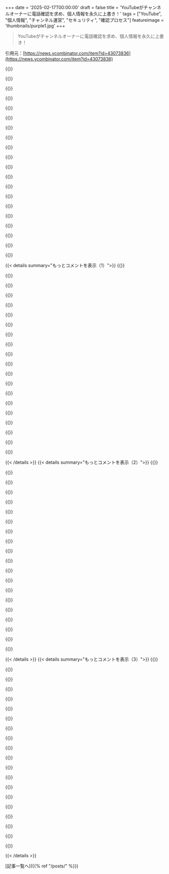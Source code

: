 +++
date = '2025-02-17T00:00:00'
draft = false
title = 'YouTubeがチャンネルオーナーに電話確認を求め、個人情報を永久に上書き！'
tags = ["YouTube", "個人情報", "チャンネル運営", "セキュリティ", "確認プロセス"]
featureimage = 'thumbnails/purple1.jpg'
+++

> YouTubeがチャンネルオーナーに電話確認を求め、個人情報を永久に上書き！

引用元：[https://news.ycombinator.com/item?id=43073836](https://news.ycombinator.com/item?id=43073836)

{{<matomeQuote body="数日前にGoogleから電話番号認証を求められたんだけど、その後すぐに個人情報が全部上書きされた通知が来た。なんと、電話料金を払ってるのが母なので、勝手に母の名前に変更されてた。これはひどい官僚主義の悲劇だよ。" userName="atomicfiredoll" createdAt="2025-02-17T02:03:52" color="#ff5733">}}

{{<matomeQuote body="このFalsehoodsの記事へのリンクだよ、いい読み物だから見てみて！" userName="kylec" createdAt="2025-02-17T02:14:43" color="">}}

{{<matomeQuote body="Googleが信じてるfalsehoods一覧だね。" userName="diggan" createdAt="2025-02-17T15:45:27" color="">}}

{{<matomeQuote body="Googleの国際電話番号を解析・フォーマット・検証するための一般的なライブラリのこと言ってんだと思う。" userName="lelandfe" createdAt="2025-02-17T15:55:10" color="">}}

{{<matomeQuote body="誰かこのリポジトリのオーナー見えてる人いる？" userName="foota" createdAt="2025-02-17T02:50:00" color="">}}

{{<matomeQuote body="彼らは自分たちが信じてるfalsehoodsをしっかりドキュメントにしてるよね。" userName="layer8" createdAt="2025-02-17T02:54:58" color="">}}

{{<matomeQuote body="プログラマーはもう10年以上も決定権ないよ。2000〜2010年の頃は違ったけど、今はプロダクトオーナーとかが出てきたから。" userName="ffsm8" createdAt="2025-02-17T05:32:49" color="">}}

{{<matomeQuote body="プログラマーって需要ある仕事じゃん？でも1000件以上の応募しても、扱いがひどいこともあるよね。" userName="ketzo" createdAt="2025-02-17T06:30:58" color="#45d325">}}

{{<matomeQuote body="そんな人気あるのに、なんで応募してもひどい待遇なん？Hacker News以外の世界では、プログラマーが余ってるのに。" userName="Mountain_Skies" createdAt="2025-02-17T07:21:58" color="#ff5733">}}

{{<matomeQuote body="確かに、上司の言う通りにするからってブルーカラーとは言えないと思うけど、専門職と非専門職の区別は大事だと思うよ。" userName="ForHackernews" createdAt="2025-02-17T10:43:40" color="">}}

{{<matomeQuote body="＞”嘘をついてくれる弁護士や、帳簿を改竄する会計士、危険な設計を承認する土木技師は見つからないだろう”" userName="jodrellblank" createdAt="2025-02-17T11:27:05" color="">}}

{{<matomeQuote body="これらは例外で、例外がルールを証明するってことだよな。ソフトウェアエンジニアがダークパターンを実装したことで禁固刑になった話はほとんど聞かないぞ。" userName="ForHackernews" createdAt="2025-02-17T11:57:34" color="">}}

{{<matomeQuote body="それ、お前の主張が間違ってるって証明するものだよ。そして、おそらくそれは違法じゃないからだ。" userName="jodrellblank" createdAt="2025-02-17T13:36:07" color="">}}

{{<matomeQuote body="＞”違法じゃない”うっかり出たコメントだな。ソフトウェア業界の人たちはプロの倫理なんて考えずに、金さえ出ればなんでもやるからな。" userName="ForHackernews" createdAt="2025-02-17T15:57:25" color="#785bff">}}

{{<matomeQuote body="お前は3つの主張をしたが、全て簡単に反証できるものだ。それが押し進められた途端に反証されたんだ。残ったのはお前のコメントはただの誹謗中傷だけ。" userName="jodrellblank" createdAt="2025-02-17T16:00:07" color="">}}

{{<matomeQuote body="どれも、雇い主の指示でその職業が業務上過失を犯した例じゃないだろ。" userName="OJFord" createdAt="2025-02-17T12:50:51" color="">}}

{{<matomeQuote body="それは親コメントの一部じゃないけど、こちらを見てくれ。Tescoの財務幹部が帳簿を改竄し、部下を不正に仕向けたとされる件だ：’このケースに関して裁判を受けている被告たちは、行動を不正にした兵士たちじゃなくて、信頼のある地位にいて、Tescoの財務状況を守るために大きな報酬を受け取った将軍たちだ。’" userName="jodrellblank" createdAt="2025-02-17T13:13:41" color="">}}

{{<matomeQuote body="Googleは無能な人たちの決断で小さな傷が積み重なって死んでいくんだよな。" userName="jsemrau" createdAt="2025-02-17T05:21:18" color="">}}

{{<matomeQuote body="その採用プロセスは悲劇的だよな、あんなに有名なのに、みんなが真似しようとするスタートアップがあるけど、実際はそんなにいいプロセスでもないのかも。" userName="pjmlp" createdAt="2025-02-17T06:02:46" color="">}}

{{<matomeQuote body="その採用プロセスはエンジニア向けだよな。他の製品関係の人たちって、どうやって採用されるか知ってる？" userName="adamors" createdAt="2025-02-17T06:46:33" color="">}}

{{< details summary="もっとコメントを表示（1）">}}
{{<matomeQuote body="Androidのコードの質は、その採用プロセスを物語ってるよね。" userName="pjmlp" createdAt="2025-02-17T08:03:14" color="">}}

{{<matomeQuote body="そうは思わないな。" userName="saagarjha" createdAt="2025-02-17T09:36:43" color="">}}

{{<matomeQuote body="最悪なのは、間違いを認めて修正する代わりに方針を貫こうとすることだよ。" userName="RataNova" createdAt="2025-02-17T07:34:34" color="#38d3d3">}}

{{<matomeQuote body="Googleが電話番号だけで米国のサービスプロバイダーに請求先住所を問い合わせられるってのは本当に興味深い。" userName="formerly_proven" createdAt="2025-02-17T07:14:48" color="">}}

{{<matomeQuote body="80年代には電話帳さえあれば誰でも同じことできたよね。" userName="pram" createdAt="2025-02-17T07:55:10" color="">}}

{{<matomeQuote body="実際、80年代には名前から住所や電話を調べることはできたけど、電話から名前や住所を調べることはできなかったよ。" userName="ta1243" createdAt="2025-02-17T11:24:37" color="">}}

{{<matomeQuote body="＞”Googleのどこかにいる人は（プログラマーでなくても）「電話番号に関する誤解」について読んだ方がいい。<br>「4. 電話番号は個人を一意に特定する」。”<br>でも、これは関係ない。ここでのポイントは、電話の料金を支払ってる人がその電話を使ってる同一人物だって信じてる人はいないってこと。" userName="thaumasiotes" createdAt="2025-02-17T03:02:37" color="#785bff">}}

{{<matomeQuote body="インドの同僚の話だけど、事故で昏睡状態だった父親の電話番号が全ての請求書に登録されてて、かなり大変だったみたい。確認SMSがその番号に送られるから、どのサービスも手続きできずに大変なことに。" userName="smgit" createdAt="2025-02-17T04:16:12" color="#ff5c5c">}}

{{<matomeQuote body="それは関連があると思う。電話番号が支払いをしてる人一人に結びつくって考えは、実際にはその番号が二人を示してるってことを無視してる。" userName="kazinator" createdAt="2025-02-17T04:25:46" color="#785bff">}}

{{<matomeQuote body="以前はAndroidで一台の電話に複数のユーザーアカウントを作れたかどうかは分からない。" userName="rixed" createdAt="2025-02-17T05:44:52" color="">}}

{{<matomeQuote body="企業の携帯電話って一人が何百台も払うケースがあるから、パーソナルじゃないよね？" userName="chrisandchris" createdAt="2025-02-17T06:08:00" color="">}}

{{<matomeQuote body="一方が家族全員の電話代を払っているカップルって結構いると思う。それに子供も含めたらもっと多いし。" userName="wink" createdAt="2025-02-17T09:25:05" color="">}}

{{<matomeQuote body="今、自分は他の4人のために料金払ってるけど、アメリカではそれが安くなるんだよね。名前を更新するのも面倒だから、たぶん全部私にリンクされてる。" userName="grapesodaaaaa" createdAt="2025-02-17T14:59:36" color="#ff5c5c">}}

{{<matomeQuote body="相手が違法なことしてたら自分も責任を負うの？" userName="johnisgood" createdAt="2025-02-17T15:14:58" color="">}}

{{<matomeQuote body="警察や裁判官がバカだとだけね。" userName="onetokeoverthe" createdAt="2025-02-17T15:26:07" color="">}}

{{<matomeQuote body="その間違った前提はその点を扱っているけど、独特な家族が一つの電話番号を共有していた時代もあったから、電話番号が必ずしも個人を特定するわけじゃないよね。" userName="yellowapple" createdAt="2025-02-17T03:36:52" color="">}}

{{<matomeQuote body="その指摘がどう結びつくの？例の人は母親と電話番号を共有してるんじゃなくて、母親が料金を払ってるだけ。だからその番号は一人を特定するものだよ。問題を誤診しているヒントになるんじゃないの？" userName="thaumasiotes" createdAt="2025-02-17T08:18:45" color="#785bff">}}

{{<matomeQuote body="＞例の人は母親と電話を共有してない。母親が料金を払ってるだけ。<br>それって母親の電話番号になってるから、彼にとって一意の識別子じゃなくなるよ。あんたの言ってることはおかしい。" userName="yellowapple" createdAt="2025-02-17T10:54:49" color="">}}

{{<matomeQuote body="＞母親が料金を払うことで母親の電話番号になる。<br>いや、母親がアカウントの所有者になるだけだよ。自分が妻の電話料金を払っても、その番号は私のものじゃない。企業の社長は料金を払ってないからといって、会計士の電話番号って訳じゃないよ。ナンセンスだ。" userName="snowe2010" createdAt="2025-02-18T18:23:36" color="#38d3d3">}}

{{<matomeQuote body="国に国民IDがないとこではIDの管理がひどいことになることが多い、イギリスでは光熱費の請求書が住所証明になるけど、簡単に偽造できるし、正しくないことも多いんだ。" userName="pjc50" createdAt="2025-02-17T10:03:22" color="">}}


{{< /details >}}
{{< details summary="もっとコメントを表示（2）">}}
{{<matomeQuote body="電話番号を会社に教えるのをやめようぜ。電話してほしくないなら、なんで番号を教えなきゃなんないの？それに、電話しないならなんで番号が必要なんだ？ただの識別子じゃないし、そんなのやめてほしいよ。同じように、社会保障番号も必要なとき以外は教えない。" userName="ryandrake" createdAt="2025-02-17T03:00:32" color="#ff33a1">}}

{{<matomeQuote body="物理的な住所も同様だよね。何かを送るときは住所が必要だけど、クレジットカードの認証に住所が必須ってのは侵入的だし、実際のセキュリティにはつながらない。" userName="pavon" createdAt="2025-02-17T05:57:37" color="#ff33a1">}}

{{<matomeQuote body="地域によっては、セキュリティじゃなくて規制の問題かもしれない。銀行のアプリで取引を確認するのはそのためだけど、個人でない取引には請求情報が必要で、住所もその一部なんだ。ただ、オンラインでゲームを買うのに請求情報が必要な理由は微妙だと思う。”キャッシュが今発明されたら、違法になるだろう”って言葉が思い出される。" userName="Cu3PO42" createdAt="2025-02-17T06:57:08" color="">}}

{{<matomeQuote body="確かに、ネットでゲームを買うときは、売ってる店と州との関係があるから、売上税の徴収は明白なんだよね。オンラインで買う時は、正しい管轄を把握するために住所が必要なんだ。" userName="35fbe7d3d5b9" createdAt="2025-02-17T14:26:46" color="">}}

{{<matomeQuote body="クレジットカード購入の認証が必須になったのは、カード番号が盗まれて別の場所に商品を注文されるのを防ぐための保険だよ。だから、価値のある商品はカード保持者の住所にしか発送されない。実際のセキュリティは、カードと一緒に二要素認証やパスワードが必要になることなんだけど、これがめんどくさい。" userName="pjc50" createdAt="2025-02-17T11:51:00" color="#ff33a1">}}

{{<matomeQuote body="確かに、”実際のセキュリティは確保されてる”ってのは正しい。誰かのカード情報を盗んで、価値ある商品を自分の住所に送らせることはできないからね。" userName="SideburnsOfDoom" createdAt="2025-02-17T12:04:14" color="">}}

{{<matomeQuote body="アメリカでは、住所に何かしらの請求書が送られるらしいけど、具体的には何なのかはわからない。" userName="GoblinSlayer" createdAt="2025-02-17T08:59:56" color="">}}

{{<matomeQuote body="電話番号を要求される度に、番号の前のユーザーがアカウントを作ったせいで、自分のアカウントが使えないって表示される。前の人のVenmoとか乗っ取っちゃおうかな、銀行口座がまだリンクされてるといいけど。" userName="what" createdAt="2025-02-17T04:07:16" color="">}}

{{<matomeQuote body="電話番号を求められるのはスパムやボット対策のためだと思う。新しい電話番号を取得するのはお金がかかるし、自動化も難しいから。" userName="olalonde" createdAt="2025-02-17T04:47:53" color="">}}

{{<matomeQuote body="詐欺防止法を守らない限り、コンピュータデバイスの運営者に対して無駄が多すぎる経済になってしまうのは驚きだ。" userName="inetknght" createdAt="2025-02-17T07:58:03" color="">}}

{{<matomeQuote body="ネットはグローバルなのに、被害者がいる国と加害者がいる国に法律の違いがあるのが問題だよね。" userName="master-lincoln" createdAt="2025-02-17T11:33:33" color="">}}

{{<matomeQuote body="大企業が大金を稼いでロビー活動をしてるから解決が難しいんじゃないかな。国際的な問題を旅行してみると、他の国では改善されてる場合も多いし。" userName="dathinab" createdAt="2025-02-17T12:40:12" color="#ff33a1">}}

{{<matomeQuote body="＞どの会社が詐欺で儲けてるの？<br>この問題を解決するのがどれだけ難しいか過小評価してると思う。例えば、イランやロシアの石油購入を止めるのすら難しいんだから。" userName="gruez" createdAt="2025-02-17T15:53:05" color="">}}

{{<matomeQuote body="＞どの会社が詐欺で儲けてるの？<br>出会い系アプリの運営会社だよ。<br>アメリカ政府は確かに無能だと思うけど、問題解決は難しいよね。" userName="inetknght" createdAt="2025-02-17T16:10:05" color="">}}

{{<matomeQuote body="＞出会い系アプリの運営会社だよ。<br>その会社が規制に反対してるの？<br>国境を越えた悪質な行為を阻止することが本当に可能なの？VPNなんて簡単に手に入れられるし。" userName="gruez" createdAt="2025-02-17T16:58:06" color="">}}

{{<matomeQuote body="＞なぜIPブロックが効果あると確信できるの？<br>EUでは実際に効果があったからだよ。その国での電話詐欺を違法にするなど、国際的な協力が必要だね。" userName="dathinab" createdAt="2025-02-18T00:11:24" color="#ff5733">}}

{{<matomeQuote body="＞その発言は目標を移動させているだけだよ。<br>悪質な活動がVPNの裏にあるなら、外国をブロックするのが手っ取り早い。国内なら法律を執行させることが重要だよ。" userName="inetknght" createdAt="2025-02-17T17:41:00" color="">}}

{{<matomeQuote body="＞トリビアルに回避される手段を取っても意味がないよ。<br>悪質な活動がVPN裏で行われているなら、法律を活用するのが必要だね。仮想通貨や匿名ギフトカードで支払いができるから、やっぱり難しいよ。" userName="gruez" createdAt="2025-02-17T18:27:09" color="#38d3d3">}}

{{<matomeQuote body="結局、何も試してないしアイデアがない状態に戻っちゃったね。" userName="inetknght" createdAt="2025-02-17T18:57:27" color="">}}

{{<matomeQuote body="＞中国だって色々試したけど結果を出せなかったよ。<br>他国の真似をするのは無意味だと思う。" userName="gruez" createdAt="2025-02-17T19:16:48" color="">}}


{{< /details >}}
{{< details summary="もっとコメントを表示（3）">}}
{{<matomeQuote body="一方ではスパム対策になってるけど、他方では電話会社のカスタマーサポートを説得すれば誰かの個人アカウントに侵入できてしまうから簡単にプライバシーを侵害できるようになっちゃうよね。" userName="whywhywhywhy" createdAt="2025-02-17T11:37:51" color="">}}

{{<matomeQuote body="＞コストがかかるよね”確かに。でも意外と安いんだよ。この件に関しては、FTCがロボコールに対して圧力をかけ始めてから少し状況が変わったかも。" userName="dathinab" createdAt="2025-02-17T12:32:01" color="">}}

{{<matomeQuote body="簡単に言うけど、電話番号で身分確認をする人もいるからね。自分は特に重要じゃないサービスなら、偽の番号や番号生成器でごまかすよ。SSNはないからありがたい。" userName="portaouflop" createdAt="2025-02-17T03:04:47" color="">}}

{{<matomeQuote body="＞SSNは変な概念だけど自分の国には存在しない”絶対に君の国にも似たようなものがあると思うよ。" userName="hartator" createdAt="2025-02-17T15:33:29" color="">}}

{{<matomeQuote body="識別番号はあるけど、特に何かに必要というわけじゃないんだ。" userName="portaouflop" createdAt="2025-02-18T02:05:36" color="">}}

{{<matomeQuote body="大体、自分の友達や同僚が自分の個人IDを知ってるからあまり危険じゃないと思うけど。情報提供する文脈では、あまり関係ない話だね。" userName="joseda-hg" createdAt="2025-02-17T18:57:24" color="">}}

{{<matomeQuote body="オンラインに投稿はしない方がいいけど、漏れても大した問題にならないのが多いと思う。SSNが漏れるのはパスポート番号が漏れるのと同じくらいヤバイ。" userName="hartator" createdAt="2025-02-17T19:14:50" color="">}}

{{<matomeQuote body="多くの人はしないだろうけど、たまにオンラインで見ることはあるよ。ID更新のたびに変わる別の番号もあるから、決して変わってはいけないって思う。" userName="joseda-hg" createdAt="2025-02-17T19:25:53" color="">}}

{{<matomeQuote body="運営的には、電話番号が必要であれば使い捨てアカウントやスパムが減るのが大きい。完全には排除できないけど、管理可能なレベルにはなる。でも、本当に重要なサービスじゃないなら実際のデータは出さないよ。" userName="j16sdiz" createdAt="2025-02-17T04:49:12" color="">}}

{{<matomeQuote body="データを守るための一般的な規制が必要だと思うけど、今のDOGE時代じゃ無理だろうね。" userName="pjc50" createdAt="2025-02-17T10:04:25" color="">}}

{{<matomeQuote body="みんなが一斉に拒否すれば、番号集めもなくなるのにな。結局何も変わらないんだろうな。" userName="plagiarist" createdAt="2025-02-17T03:53:46" color="">}}

{{<matomeQuote body="みんなが集団で行動するってことでしょ？何か政府みたいに。" userName="Y_Y" createdAt="2025-02-17T11:44:08" color="">}}

{{<matomeQuote body="ストライキみたいなもんだね。" userName="johnisgood" createdAt="2025-02-17T15:17:51" color="">}}

{{<matomeQuote body="もっといい選択肢が必要だよ。今は、今のシステムに閉じ込められてる感じがする。" userName="RataNova" createdAt="2025-02-17T07:35:07" color="">}}

{{<matomeQuote body="個人識別番号がないと、こうなるのが残念だね。無理な要求を解決するために、ナンセンスな状況が生まれる。" userName="belZaah" createdAt="2025-02-17T04:34:23" color="#ff5733">}}

{{<matomeQuote body="この前新しいGoogleアカウント作ろうとしたら、すごく個人情報を求められて驚いた。昔はこんなのいらなかったのに、10年で何が起こったんだろう。" userName="nialv7" createdAt="2025-02-17T04:44:06" color="#38d3d3">}}

{{<matomeQuote body="Googleは法律に従うためと言って、誕生日を求めてくるけど、どの法律かは不明。20年以上前に作ったアカウントなのに、ほんとに困る。" userName="Y_Y" createdAt="2025-02-17T11:43:08" color="">}}

{{<matomeQuote body="あんまり企業擁護はしたくないけど、どこのサイトでも未成年はネットに一人でいちゃダメってのはあるから、古いアカウントってだけじゃダメだよ。" userName="joseda-hg" createdAt="2025-02-17T19:02:17" color="">}}

{{<matomeQuote body="最近新しいGoogleアカウントを何個か作ったけど、クレジットカードは要らなかったよ。電話番号は登録時に必要だけど、スパム防止のためだと思う。" userName="thrdbndndn" createdAt="2025-02-17T08:11:47" color="">}}

{{<matomeQuote body="Airbnbで自分のアパートをGoogle Mapsに掲載したときに似たようなことがあったんだ。Mapsがなぜか、私のリスティングを建物全体のリスティングと合併させて、しかもその建物の管理権も与えられちゃったんだ。それはそれで使えたかもしれないけど、サポートにお願いしても、私が関わりたくないのに無理やり管理権を持たされるのは困るって言っても理解してくれなかった。" userName="TheCapeGreek" createdAt="2025-02-17T05:58:58" color="">}}


{{< /details >}}


[記事一覧へ]({{% ref "/posts/" %}})
